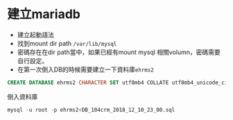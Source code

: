 # 建立mariadb
- 建立起動語法
- 找到mount dir path `/var/lib/mysql`
- 密碼存在在dir path當中，如果已經有mount mysql 相關volumn，密碼需要自行設定。
- 在第一次倒入DB的時候需要建立一下資料庫`ehrms2`
```sql
CREATE DATABASE ehrms2 CHARACTER SET utf8mb4 COLLATE utf8mb4_unicode_ci;
```
倒入資料庫
```sql
mysql -u root -p ehrms2<DB_104crm_2018_12_10_23_00.sql
```